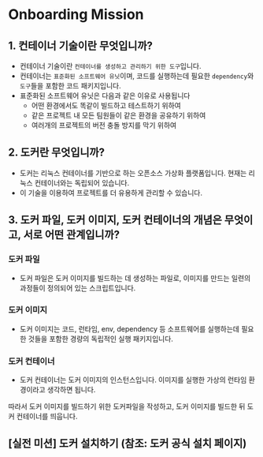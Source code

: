 # Onboarding Mission

## 1. 컨테이너 기술이란 무엇입니까?

* 컨테이너 기술이란 `컨테이너를 생성하고 관리하기 위한 도구`입니다.
* 컨테이너는 `표준화된 소프트웨어 유닛`이며, 코드를 실행하는데 필요한 `dependency`와 `도구`들을 포함한 코드 패키지입니다.  
* 표준화된 소프트웨어 유닛은 다음과 같은 이유로 사용됩니다
  * 어떤 환경에서도 똑같이 빌드하고 테스트하기 위하여
  * 같은 프로젝트 내 모든 팀원들이 같은 환경을 공유하기 위하여
  * 여러개의 프로젝트의 버전 충돌 방지를 막기 위하여

## 2. 도커란 무엇입니까?

* 도커는 리눅스 컨테이너를 기반으로 하는 오픈소스 가상화 플랫폼입니다. 현재는 리눅스 컨테이너와는 독립되어 있습니다.
* 이 기술을 이용하여 프로젝트를 더 유용하게 관리할 수 있습니다.

## 3. 도커 파일, 도커 이미지, 도커 컨테이너의 개념은 무엇이고, 서로 어떤 관계입니까?

### 도커 파일

* 도커 파일은 도커 이미지를 빌드하는 데 생성하는 파일로, 이미지를 만드는 일련의 과정들이 정의되어 있는 스크립트입니다. 

### 도커 이미지

* 도커 이미지는 코드, 런타임, env, dependency 등 소프트웨어를 실행하는데 필요한 것들을 포함한 경량의 독립적인 실행 패키지입니다. 

### 도커 컨테이너

* 도커 컨테이너는 도커 이미지의 인스턴스입니다. 이미지를 실행한 가상의 런타임 환경이라고 생각하면 됩니다.

따라서 도커 이미지를 빌드하기 위한 도커파일을 작성하고, 도커 이미지를 빌드한 뒤 도커 컨테이너를 띄웁니다.

## [실전 미션] 도커 설치하기 (참조: 도커 공식 설치 페이지)

